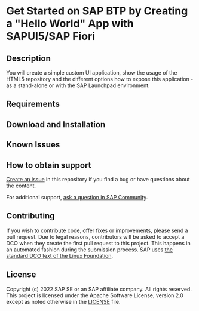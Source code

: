 # Get Started on SAP BTP by Creating a "Hello World" App with SAPUI5/SAP Fiori
<!-- Please include descriptive title -->

<!--- Register repository https://api.reuse.software/register, then add REUSE badge:
[![REUSE status](https://api.reuse.software/badge/github.com/SAP-samples/REPO-NAME)](https://api.reuse.software/info/github.com/SAP-samples/REPO-NAME)
-->

## Description
<!-- Please include SEO-friendly description -->
You will create a simple custom UI application, show the usage of the HTML5 repository and the different options how to expose this application - as a stand-alone or with the SAP Launchpad environment. 


## Requirements




## Download and Installation

## Known Issues
<!-- You may simply state "No known issues. -->

## How to obtain support
[Create an issue](https://github.com/SAP-samples/btp-cloud-foundry-fiori-hello-world/issues) in this repository if you find a bug or have questions about the content.
 
For additional support, [ask a question in SAP Community](https://answers.sap.com/questions/ask.html).

## Contributing
If you wish to contribute code, offer fixes or improvements, please send a pull request. Due to legal reasons, contributors will be asked to accept a DCO when they create the first pull request to this project. This happens in an automated fashion during the submission process. SAP uses [the standard DCO text of the Linux Foundation](https://developercertificate.org/).

## License
Copyright (c) 2022 SAP SE or an SAP affiliate company. All rights reserved. This project is licensed under the Apache Software License, version 2.0 except as noted otherwise in the [LICENSE](LICENSE) file.
